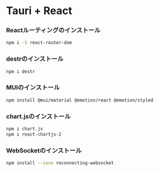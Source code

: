 # Tauri + React

### Reactルーティングのインストール
```bash
npm i -S react-router-dom
```
### destrのインストール
```bash
npm i destr
```
### MUIのインストール
```bash
npm install @mui/material @emotion/react @emotion/styled
```
### chart.jsのインストール
```bash
npm i chart.js
npm i react-chartjs-2
```
### WebSocketのインストール
```bash
npm install --save reconnecting-websocket
```